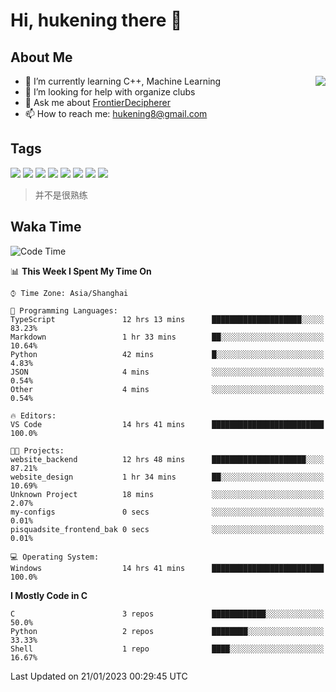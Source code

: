 # Hi, hukening there 👋

## About Me

<a href="#">
  <img align="right" src="https://github-readme-stats-git-masterrstaa-rickstaa.vercel.app/api?username=Tokyo469&count_private=true&show_icons=true&bg_color=15,f2f7fd,E0EAFC" />
</a>

- 🌱 I’m currently learning C++, Machine Learning
- 🤔 I’m looking for help with organize clubs
- 💬 Ask me about [FrontierDecipherer](https://github.com/FrontierDecipherer)
- 📫 How to reach me: hukening8@gmail.com

## Tags

![](https://img.shields.io/badge/-Python-3e74a2?style=flat-square&logo=Python&logoColor=fff)
![](https://img.shields.io/badge/-C++-00579c?style=flat-square&logo=cplusplus&logoColor=fff)
![](https://img.shields.io/badge/-Node.js-339933?style=flat-square&logo=Node.js&logoColor=fff)
![](https://img.shields.io/badge/-React-2d98ce?style=flat-square&logo=React&logoColor=fff)
![](https://img.shields.io/badge/-Docker-2496ED?style=flat-square&logo=Docker&logoColor=fff)
![](https://img.shields.io/badge/-Linux-000000?style=flat-square&logo=Linux&logoColor=fff)
![](https://img.shields.io/badge/-MySQL-4479A1?style=flat-square&logo=MySQL&logoColor=fff)
![](https://img.shields.io/badge/-MongoDB-47A248?style=flat-square&logo=MongoDB&logoColor=fff)

> 并不是很熟练

## Waka Time

<!--START_SECTION:waka-->
![Code Time](http://img.shields.io/badge/Code%20Time-71%20hrs%2010%20mins-blue)

📊 **This Week I Spent My Time On** 

```text
⌚︎ Time Zone: Asia/Shanghai

💬 Programming Languages: 
TypeScript               12 hrs 13 mins      ████████████████████░░░░░   83.23% 
Markdown                 1 hr 33 mins        ██░░░░░░░░░░░░░░░░░░░░░░░   10.64% 
Python                   42 mins             █░░░░░░░░░░░░░░░░░░░░░░░░   4.83% 
JSON                     4 mins              ░░░░░░░░░░░░░░░░░░░░░░░░░   0.54% 
Other                    4 mins              ░░░░░░░░░░░░░░░░░░░░░░░░░   0.54%

🔥 Editors: 
VS Code                  14 hrs 41 mins      █████████████████████████   100.0%

🐱‍💻 Projects: 
website_backend          12 hrs 48 mins      █████████████████████░░░░   87.21% 
website_design           1 hr 34 mins        ██░░░░░░░░░░░░░░░░░░░░░░░   10.69% 
Unknown Project          18 mins             ░░░░░░░░░░░░░░░░░░░░░░░░░   2.07% 
my-configs               0 secs              ░░░░░░░░░░░░░░░░░░░░░░░░░   0.01% 
pisquadsite_frontend_bak 0 secs              ░░░░░░░░░░░░░░░░░░░░░░░░░   0.01%

💻 Operating System: 
Windows                  14 hrs 41 mins      █████████████████████████   100.0%

```

**I Mostly Code in C** 

```text
C                        3 repos             ████████████░░░░░░░░░░░░░   50.0% 
Python                   2 repos             ████████░░░░░░░░░░░░░░░░░   33.33% 
Shell                    1 repo              ████░░░░░░░░░░░░░░░░░░░░░   16.67%

```



 Last Updated on 21/01/2023 00:29:45 UTC
<!--END_SECTION:waka-->
